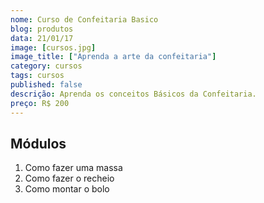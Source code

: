 ```yaml
---
nome: Curso de Confeitaria Basico
blog: produtos
data: 21/01/17
image: [cursos.jpg]
image_title: ["Aprenda a arte da confeitaria"]
category: cursos
tags: cursos
published: false
descrição: Aprenda os conceitos Básicos da Confeitaria.
preço: R$ 200
---
```


## Módulos
1. Como fazer uma massa
2. Como fazer o recheio
3. Como montar o bolo 

